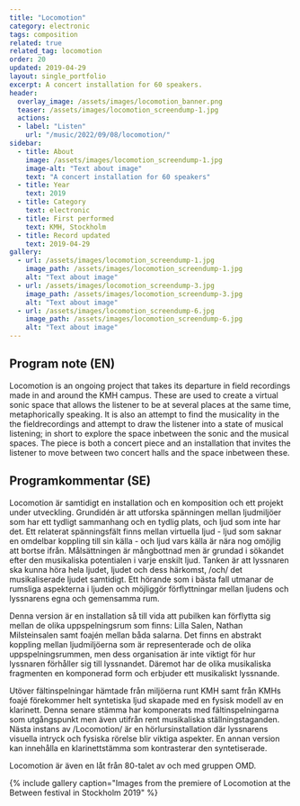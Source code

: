 ```yaml
---
title: "Locomotion"
category: electronic
tags: composition
related: true
related_tag: locomotion
order: 20
updated: 2019-04-29
layout: single_portfolio
excerpt: A concert installation for 60 speakers.
header: 
  overlay_image: /assets/images/locomotion_banner.png
  teaser: /assets/images/locomotion_screendump-1.jpg
  actions: 
  - label: "Listen"
    url: "/music/2022/09/08/locomotion/"
sidebar:
  - title: About
    image: /assets/images/locomotion_screendump-1.jpg
    image-alt: "Text about image"
    text: "A concert installation for 60 speakers"
  - title: Year
    text: 2019
  - title: Category
    text: electronic
  - title: First performed
    text: KMH, Stockholm
  - title: Record updated
    text: 2019-04-29
gallery:
  - url: /assets/images/locomotion_screendump-1.jpg
    image_path: /assets/images/locomotion_screendump-1.jpg
    alt: "Text about image"
  - url: /assets/images/locomotion_screendump-3.jpg
    image_path: /assets/images/locomotion_screendump-3.jpg
    alt: "Text about image"
  - url: /assets/images/locomotion_screendump-6.jpg
    image_path: /assets/images/locomotion_screendump-6.jpg
    alt: "Text about image"
---
```


## Program note (EN)
Locomotion is an ongoing project that takes its departure in field recordings made in and around the KMH campus. These are used to create a virtual sonic space that allows the listener to be at several places at the same time, metaphorically speaking. It is also an attempt to find the musicality in the the fieldrecordings and attempt to draw the listener into a state of musical listening; in short to explore the space inbetween the sonic and the musical spaces. The piece is both a concert piece and an installation that invites the listener to move between two concert halls and the space inbetween these.


## Programkommentar (SE)
Locomotion är samtidigt en installation och en komposition och ett projekt under utveckling. Grundidén är att utforska spänningen mellan ljudmiljöer som har ett tydligt sammanhang och en tydlig plats, och ljud som inte har det. Ett relaterat spänningsfält finns mellan virtuella ljud - ljud som saknar en omdelbar koppling till sin källa - och ljud vars källa är nära nog omöjlig att bortse ifrån. Målsättningen är mångbottnad men är grundad i sökandet efter den musikaliska potentialen i varje enskilt ljud. Tanken är att lyssnaren ska kunna höra hela ljudet, ljudet och dess härkomst, /och/ det musikaliserade ljudet samtidigt. Ett hörande som i bästa fall utmanar de rumsliga aspekterna i ljuden och möjliggör förflyttningar mellan ljudens och lyssnarens egna och gemensamma rum.



Denna version är en installation så till vida att pubilken kan förflytta sig mellan de olika uppspelningsrum som finns: Lilla Salen, Nathan Milsteinsalen samt foajén mellan båda salarna. Det finns en abstrakt koppling mellan ljudmiljöerna som är representerade och de olika uppspelningsrummen, men dess organisation är inte viktigt för hur lyssnaren förhåller sig till lyssnandet. Däremot har de olika musikaliska fragmenten en komponerad form och erbjuder ett musikaliskt lyssnande.



Utöver fältinspelningar hämtade från miljöerna runt KMH samt från KMHs foajé förekommer helt syntetiska ljud skapade med en fysisk modell av en klarinett. Denna senare stämma har komponerats med fältinspelningarna som utgångspunkt men även utifrån rent musikaliska ställningstaganden. Nästa instans av /Locomotion/ är en hörlursinstallation där lyssnarens visuella intryck och fysiska rörelse blir viktiga aspekter. En annan version kan innehålla en klarinettstämma som kontrasterar den syntetiserade.

Locomotion är även en låt från 80-talet av och med gruppen OMD. 

{% include gallery caption="Images from the premiere of Locomotion at the Between festival in Stockholm 2019" %}



